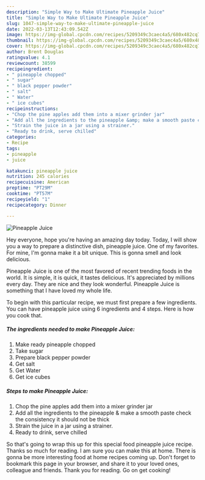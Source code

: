 ```yaml
---
description: "Simple Way to Make Ultimate Pineapple Juice"
title: "Simple Way to Make Ultimate Pineapple Juice"
slug: 1047-simple-way-to-make-ultimate-pineapple-juice
date: 2022-03-13T12:43:09.542Z
image: https://img-global.cpcdn.com/recipes/5209349c3caec4a5/680x482cq70/pineapple-juice-recipe-main-photo.jpg
thumbnail: https://img-global.cpcdn.com/recipes/5209349c3caec4a5/680x482cq70/pineapple-juice-recipe-main-photo.jpg
cover: https://img-global.cpcdn.com/recipes/5209349c3caec4a5/680x482cq70/pineapple-juice-recipe-main-photo.jpg
author: Brent Douglas
ratingvalue: 4.1
reviewcount: 38599
recipeingredient:
- " pineapple chopped"
- " sugar"
- " black pepper powder"
- " salt"
- " Water"
- " ice cubes"
recipeinstructions:
- "Chop the pine apples add them into a mixer grinder jar"
- "Add all the ingredients to the pineapple &amp; make a smooth paste check the consistency it should not be thick"
- "Strain the juice in a jar using a strainer."
- "Ready to drink, serve chilled"
categories:
- Recipe
tags:
- pineapple
- juice

katakunci: pineapple juice 
nutrition: 245 calories
recipecuisine: American
preptime: "PT29M"
cooktime: "PT57M"
recipeyield: "1"
recipecategory: Dinner

---
```



![Pineapple Juice](https://img-global.cpcdn.com/recipes/5209349c3caec4a5/680x482cq70/pineapple-juice-recipe-main-photo.jpg)

Hey everyone, hope you're having an amazing day today. Today, I will show you a way to prepare a distinctive dish, pineapple juice. One of my favorites. For mine, I'm gonna make it a bit unique. This is gonna smell and look delicious.



Pineapple Juice is one of the most favored of recent trending foods in the world. It is simple, it is quick, it tastes delicious. It's appreciated by millions every day. They are nice and they look wonderful. Pineapple Juice is something that I have loved my whole life.


To begin with this particular recipe, we must first prepare a few ingredients. You can have pineapple juice using 6 ingredients and 4 steps. Here is how you cook that.

<!--inarticleads1-->

##### The ingredients needed to make Pineapple Juice:

1. Make ready  pineapple chopped
1. Take  sugar
1. Prepare  black pepper powder
1. Get  salt
1. Get  Water
1. Get  ice cubes




<!--inarticleads2-->

##### Steps to make Pineapple Juice:

1. Chop the pine apples add them into a mixer grinder jar
1. Add all the ingredients to the pineapple &amp; make a smooth paste check the consistency it should not be thick
1. Strain the juice in a jar using a strainer.
1. Ready to drink, serve chilled




So that's going to wrap this up for this special food pineapple juice recipe. Thanks so much for reading. I am sure you can make this at home. There is gonna be more interesting food at home recipes coming up. Don't forget to bookmark this page in your browser, and share it to your loved ones, colleague and friends. Thank you for reading. Go on get cooking!
